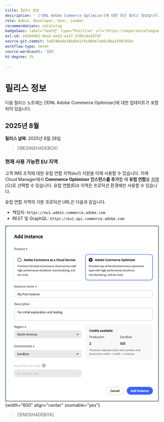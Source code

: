 ```yaml
---
title: 릴리스 정보
description: ' [!DNL Adobe Commerce Optimizer]에 대한 최신 릴리스 정보입니다.'
role: Admin, Developer, User, Leader
recommendations: noCatalog
badgeSaas: label="SaaS만" type="Positive" url="https://experienceleague.adobe.com/en/docs/commerce/user-guides/product-solutions" tooltip="Adobe Commerce as a Cloud Service 및 Adobe Commerce Optimizer 프로젝트에만 적용됩니다(Adobe 관리 SaaS 인프라)."
exl-id: e420d461-9ea2-4e32-aa37-230b14a297d7
source-git-commit: 5dd290a4e10bdbd1f6c96b67ab6c9ba1598705dc
workflow-type: tm+mt
source-wordcount: '103'
ht-degree: 3%

---
```


# 릴리스 정보

다음 릴리스 노트에는 [!DNL Adobe Commerce Optimizer]에 대한 업데이트가 포함되어 있습니다.

## 2025년 8월

**릴리스 날짜**: 2025년 8월 28일

>[!BEGINSHADEBOX]

### 현재 사용 가능한 EU 지역

고객 IMS 조직에 대한 유럽 연합 지역(eu1) 지원을 이제 사용할 수 있습니다. 이제 Cloud Manager에서 **Commerce Optimizer 인스턴스를 추가**&#x200B;할 때 **유럽 연합**&#x200B;을 [지역](./get-started.md#step-1-create-an-instance)(으)로 선택할 수 있습니다. 유럽 연합(EU) 지역은 프로덕션 환경에만 사용할 수 있습니다.

유럽 연합 지역의 기본 프로덕션 URL은 다음과 같습니다.

* 책임자: `https://eu1.admin.commerce.adobe.com`
* REST 및 GraphQL: `https://eu1.api.commerce.adobe.com`

![인스턴스 만들기](./assets/create-instance.png){width="600" align="center" zoomable="yes"}

>[!ENDSHADEBOX]
